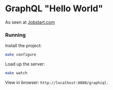# GraphQL "Hello World"

As seen at [Jobstart.com](https://www.jobstart.com/posts/graphql-tutorial-getting-started)

### Running

Install the project:

```bash
make configure
```

Load up the server:

```bash
make watch
```

View in browser:
```http://localhost:8080/graphiql.```
